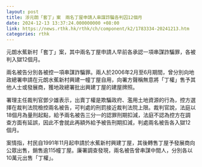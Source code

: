 ```yaml
---
layout: post
title: 涉元朗「套丁」案　兩名丁屋申請人串謀詐騙各判囚12個月
date: 2024-12-13 13:37:24.000000000 +08:00
link: https://news.rthk.hk/rthk/ch/component/k2/1783334-20241213.htm
categories: rthk
---
```


元朗水蕉新村「套丁」案，其中兩名丁屋申請人早前各承認一項串謀詐騙罪，各被判入獄12個月。

兩名被告分別各被控一項串謀詐騙罪。兩人於2006年2月至6月期間，曾分別向地政總署申請在元朗水蕉新村興建一幢丁屋自用，向署方聲稱無意將「丁權」售予其他人士或發展商，獲地政總署批出興建丁屋的建屋牌照。

署理主任裁判官鄧少雄表示，出賣丁權是欺騙政府、濫用土地資源的行為，控方選擇在裁判法院檢控兩名被告，可判處的刑罰接近裁判法院上限。裁判官說，法庭以18個月為量刑起點，給予兩名被告三分一的認罪刑期扣減，法庭不認為控方在調查方面有延誤，因此不會就此再額外給予被告刑期扣減，判處兩名被告各入獄12個月。

案情指，村民自1991年11月起申請於水蕉新村興建丁屋，其後轉售丁屋予發展商向公眾出售，銷售逾115幢丁屋。廉署調查發現，兩名被告曾串謀中間人，分別各以10萬元出售「丁權」。
